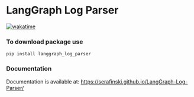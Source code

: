 # LangGraph Log Parser
[![wakatime](https://wakatime.com/badge/user/c88d1b82-ebdd-4842-ad45-93f471842103/project/b6d31f0d-340f-42d5-aa2d-bf3e2e6a0370.svg)](https://wakatime.com/badge/user/c88d1b82-ebdd-4842-ad45-93f471842103/project/b6d31f0d-340f-42d5-aa2d-bf3e2e6a0370)

### To download package use
```dotenv
pip install langgraph_log_parser
```

### Documentation
Documentation is available at: https://serafinski.github.io/LangGraph-Log-Parser/